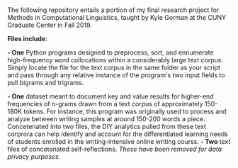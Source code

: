 # 

The following repository entails a portion of my final research project for Methods in Computational Linguistics, taught by Kyle Gorman at the CUNY Graduate Center in Fall 2019.
</br>

<strong>Files include</strong>:</br>

<strong>- One</strong> Python programs designed to preprocess, sort, and ennumerate high-frequency word collocations within a considerably large text corpus.  Simply locate the file for the text corpus in the same folder as your script and pass through any relative instance of the program's two input fields to pull bigrams and trigrams.

<strong>- One</strong> dataset meant to document key and value results for higher-end frequencies of n-grams drawn from a text corpus of approximately 150-180K tokens. For instance, this program was originally used to process and analyze between writing samples at around 150-200 words a piece. Concetenated into two files, the DIY analytics pulled from these text corprora can help identify and account for the differentiated learning needs of students enrolled in the writing-intensive online writing courss.
<strong>- Two</strong> text files of concetenated self-reflections. <em>These have been removed for data privacy purposes.</em>
